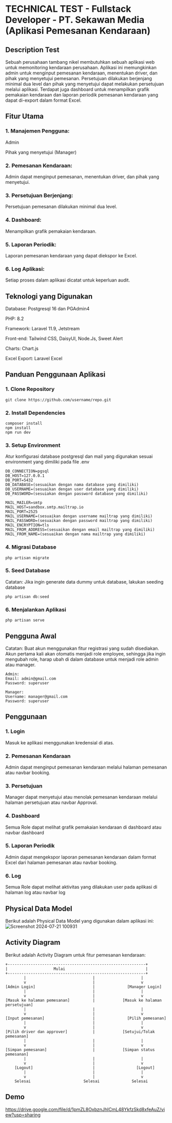 
# TECHNICAL TEST - Fullstack Developer - PT. Sekawan Media (Aplikasi Pemesanan Kendaraan)

## Description Test
Sebuah perusahaan tambang nikel membutuhkan sebuah aplikasi web untuk memonitoring kendaraan perusahaan. Aplikasi ini memungkinkan admin untuk menginput pemesanan kendaraan, menentukan driver, dan pihak yang menyetujui pemesanan. Persetujuan dilakukan berjenjang minimal dua level dan pihak yang menyetujui dapat melakukan persetujuan melalui aplikasi. Terdapat juga dashboard untuk menampilkan grafik pemakaian kendaraan dan laporan periodik pemesanan kendaraan yang dapat di-export dalam format Excel.

## Fitur Utama
### 1. Manajemen Pengguna:
Admin

Pihak yang menyetujui (Manager)

### 2. Pemesanan Kendaraan:

Admin dapat menginput pemesanan, menentukan driver, dan pihak yang menyetujui.

### 3. Persetujuan Berjenjang:

Persetujuan pemesanan dilakukan minimal dua level.

### 4. Dashboard:

Menampilkan grafik pemakaian kendaraan.

### 5. Laporan Periodik:

Laporan pemesanan kendaraan yang dapat diekspor ke Excel.

### 6. Log Aplikasi:

Setiap proses dalam aplikasi dicatat untuk keperluan audit.

## Teknologi yang Digunakan

Database: Postgresql 16 dan PGAdmin4

PHP: 8.2

Framework: Laravel 11.9, Jetstream

Front-end: Tailwind CSS, DaisyUI, Node.Js, Sweet Alert

Charts: Chart.js

Excel Export: Laravel Excel

## Panduan Penggunaan Aplikasi

### 1. Clone Repository

    git clone https://github.com/username/repo.git

### 2. Install Dependencies

    composer install
    npm install
    npm run dev

### 3. Setup Environment
Atur konfigurasi database postgresql dan mail yang digunakan sesuai environment yang dimiliki pada file .env

    DB_CONNECTION=pgsql
    DB_HOST=127.0.0.1
    DB_PORT=5432
    DB_DATABASE=(sesuaikan dengan nama database yang dimiliki)
    DB_USERNAME=(sesuaikan dengan user database yang dimiliki)
    DB_PASSWORD=(sesuiakan dengan password database yang dimiliki)

    MAIL_MAILER=smtp
    MAIL_HOST=sandbox.smtp.mailtrap.io
    MAIL_PORT=2525
    MAIL_USERNAME=(sesuaikan dengan username mailtrap yang dimiliki)
    MAIL_PASSWORD=(sesuaikan dengan password mailtrap yang dimiliki)
    MAIL_ENCRYPTION=tls
    MAIL_FROM_ADDRESS=(sesuaikan dengan email mailtrap yang dimiliki)
    MAIL_FROM_NAME=(sesuaikan dengan nama mailtrap yang dimiliki)

### 4. Migrasi Database
    php artisan migrate

### 5. Seed Database
Catatan: Jika ingin generate data dummy untuk database, lakukan seeding database

    php artisan db:seed

### 6. Menjalankan Aplikasi
    php artisan serve

## Pengguna Awal
Catatan: Buat akun menggunakan fitur registrasi yang sudah disediakan. Akun pertama kali akan otomatis menjadi role employee, sehingga jika ingin mengubah role, harap ubah di dalam database untuk menjadi role admin atau manager.

    Admin:
    Email: admin@gmail.com
    Password: superuser

    Manager:
    Username: manager@gmail.com
    Password: superuser

## Penggunaan
### 1. Login
Masuk ke aplikasi menggunakan kredensial di atas.

### 2. Pemesanan Kendaraan
Admin dapat menginput pemesanan kendaraan melalui halaman pemesanan atau navbar booking.

### 3. Persetujuan
Manager dapat menyetujui atau menolak pemesanan kendaraan melalui halaman persetujuan atau navbar Approval.

### 4. Dashboard
Semua Role dapat melihat grafik pemakaian kendaraan di dashboard atau navbar dashboard

### 5. Laporan Periodik
Admin dapat mengekspor laporan pemesanan kendaraan dalam format Excel dari halaman pemesanan atau navbar booking.

### 6. Log
Semua Role dapat melihat aktivitas yang dilakukan user pada aplikasi di halaman log atau navbar log

## Physical Data Model
Berikut adalah Physical Data Model yang digunakan dalam aplikasi ini:
![Screenshot 2024-07-21 100931](https://github.com/user-attachments/assets/cc1a0452-2986-4204-97b5-96f8140cc4d4)



## Activity Diagram
Berikut adalah Activity Diagram untuk fitur pemesanan kendaraan:

    +------------------------------------------------------------+
    |                    Mulai                                   |
    +------------------------------------------------------------+
            |                             |                    |
            v                             |                    v
    [Admin Login]                         |              [Manager Login]
            |                             |                    |
            v                             |                    v
    [Masuk ke halaman pemesanan]          |            [Masuk ke halaman persetujuan]
            |                             |                    |
            v                             |                    v
    [Input pemesanan]                     |              [Pilih pemesanan]
            |                             |                    |
            v                             |                    v
    [Pilih driver dan approver]           |            [Setujui/Tolak pemesanan]
            |                             |                    |
            v                             |                    v
    [Simpan pemesanan]                    |            [Simpan status pemesanan]
            |                             |                    |
            v                             |                    v
        [Logout]                          |                  [Logout]
            |                             |                    |
            v                             |                    v
        Selesai                       Selesai              Selesai


## Demo

https://drive.google.com/file/d/1pmZL8OxbznJhICmL48YkfzSkd8xfeAuZ/view?usp=sharing
